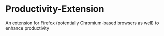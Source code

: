 # Productivity-Extension
An extension for Firefox (potentially Chromium-based browsers as well) to enhance productivity
